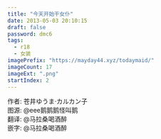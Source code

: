 ```yaml
---
title: "今天开始干女仆"
date: 2013-05-03 20:10:15
draft: false
password: dmc6
tags: 
  - r18
  - 女装
imagePrefix: "https://mayday44.xyz/todaymaid/"  
imageCount: 17
imageExt: ".png" 
startIndex: 2
---
```

作者: 苍井ゆうま·カルカン子  
图源: @eee鹅鹅鹅怪叫鹅  
翻译: @马拉桑喝酒醉  
嵌字: @马拉桑喝酒醉